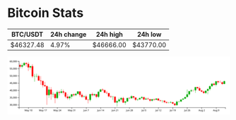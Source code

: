 # Bitcoin Stats

BTC/USDT|24h change|24h high|24h low|
|---|---|---|---|
|$46327.48|4.97%|$46666.00|$43770.00|

<img src="./chart.svg">
